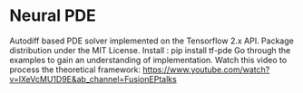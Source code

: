 # Neural PDE
Autodiff based PDE solver implemented on the Tensorflow 2.x API. Package distribution under the MIT License.
Install : pip install tf-pde
Go through the examples to gain an understanding of implementation. Watch this video to process the theoretical framework: https://www.youtube.com/watch?v=lXeVcMU1D9E&ab_channel=FusionEPtalks
